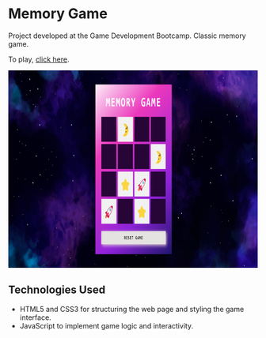 # Memory Game

Project developed at the Game Development Bootcamp.
Classic memory game.


To play, [click here](https://maripirczak.github.io/memory-game/). 
<p align="center">
  <img height="400px" src="./src/images/game-image.png"><br>
</p>


## Technologies Used

- HTML5 and CSS3 for structuring the web page and styling the game interface.
- JavaScript to implement game logic and interactivity.
